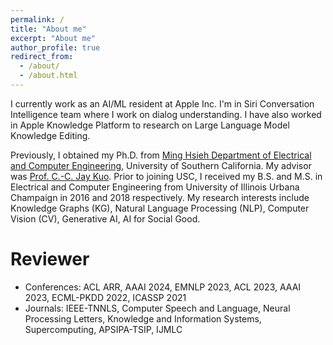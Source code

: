 ```yaml
---
permalink: /
title: "About me"
excerpt: "About me"
author_profile: true
redirect_from: 
  - /about/
  - /about.html
---
```


I currently work as an AI/ML resident at Apple Inc. I'm in Siri Conversation Intelligence team where I work on dialog understanding. I have also worked in Apple Knowledge Platform to research on Large Language Model Knowledge Editing.

Previously, I obtained my Ph.D. from [Ming Hsieh Department of Electrical and Computer Engineering](https://minghsiehece.usc.edu/), University of Southern California. My advisor was [Prof. C.-C. Jay Kuo](https://mcl.usc.edu/people/cckuo/). Prior to joining USC, I received my B.S. and M.S. in Electrical and Computer Engineering from University of Illinois Urbana Champaign in 2016 and 2018 respectively. My research interests include Knowledge Graphs (KG), Natural Language Processing (NLP), Computer Vision (CV), Generative AI, AI for Social Good.

Reviewer
======
* Conferences: ACL ARR, AAAI 2024, EMNLP 2023, ACL 2023, AAAI 2023, ECML-PKDD 2022, ICASSP 2021
* Journals: IEEE-TNNLS, Computer Speech and Language, Neural Processing Letters, Knowledge and Information Systems, Supercomputing, APSIPA-TSIP, IJMLC